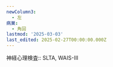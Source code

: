 ```yaml
---
newColumn3:
  - 左
病巣:
  - 角回
lastmod: '2025-03-03'
last_edited: 2025-02-27T00:00:00.000Z
---
```


神経心理検査:: SLTA, WAIS-III
